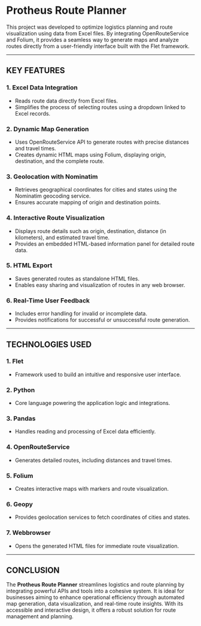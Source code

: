 # **Protheus Route Planner**

This project was developed to optimize logistics planning and route visualization using data from Excel files. By integrating OpenRouteService and Folium, it provides a seamless way to generate maps and analyze routes directly from a user-friendly interface built with the Flet framework.

---

## **KEY FEATURES**

### 1. **Excel Data Integration**
   - Reads route data directly from Excel files.
   - Simplifies the process of selecting routes using a dropdown linked to Excel records.

### 2. **Dynamic Map Generation**
   - Uses OpenRouteService API to generate routes with precise distances and travel times.
   - Creates dynamic HTML maps using Folium, displaying origin, destination, and the complete route.

### 3. **Geolocation with Nominatim**
   - Retrieves geographical coordinates for cities and states using the Nominatim geocoding service.
   - Ensures accurate mapping of origin and destination points.

### 4. **Interactive Route Visualization**
   - Displays route details such as origin, destination, distance (in kilometers), and estimated travel time.
   - Provides an embedded HTML-based information panel for detailed route data.

### 5. **HTML Export**
   - Saves generated routes as standalone HTML files.
   - Enables easy sharing and visualization of routes in any web browser.

### 6. **Real-Time User Feedback**
   - Includes error handling for invalid or incomplete data.
   - Provides notifications for successful or unsuccessful route generation.

---

## **TECHNOLOGIES USED**

### 1. **Flet**
   - Framework used to build an intuitive and responsive user interface.

### 2. **Python**
   - Core language powering the application logic and integrations.

### 3. **Pandas**
   - Handles reading and processing of Excel data efficiently.

### 4. **OpenRouteService**
   - Generates detailed routes, including distances and travel times.

### 5. **Folium**
   - Creates interactive maps with markers and route visualization.

### 6. **Geopy**
   - Provides geolocation services to fetch coordinates of cities and states.

### 7. **Webbrowser**
   - Opens the generated HTML files for immediate route visualization.

---

## **CONCLUSION**

The **Protheus Route Planner** streamlines logistics and route planning by integrating powerful APIs and tools into a cohesive system. It is ideal for businesses aiming to enhance operational efficiency through automated map generation, data visualization, and real-time route insights. With its accessible and interactive design, it offers a robust solution for route management and planning.
